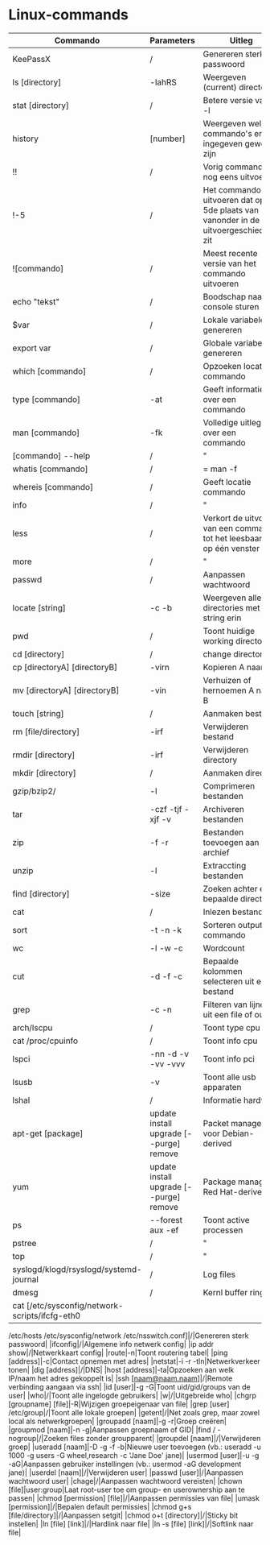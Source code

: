# Linux-commands
|Commando|Parameters|Uitleg|
|--------|----------|-----------------------------------------------------------------|
|KeePassX|/|Genereren sterk passwoord|
|ls [directory]|-lahRS |Weergeven (current) directory |
|stat [directory]|/|Betere versie van ls -l|
|history|[number]|Weergeven welke commando's er ingegeven geweest zijn|
|!!|/|Vorig commando nog eens uitvoeren|
|!-5|/|Het commando uitvoeren dat op de 5de plaats van vanonder in de uitvoergeschiedenis zit|
|![commando]|/|Meest recente versie van het commando uitvoeren|
|echo "tekst"|/|Boodschap naar de console sturen|
|$var|/|Lokale variabele genereren|
|export var|/|Globale variabele genereren|
|which [commando]|/|Opzoeken locatie commando|
|type [commando]|-at|Geeft informatie over een commando|
|man [commando]|-fk|Volledige uitleg over een commando|
|[commando] --help|/| " |
|whatis [commando]|/| = man -f|
|whereis [commando]|/|Geeft locatie commando|
|info|/| " |
|less|/|Verkort de uitvoer van een commando tot het leesbaar is op één venster|
|more|/| " |
|passwd|/|Aanpassen wachtwoord|
|locate [string]|-c -b|Weergeven alle directories met de string erin|
|pwd|/|Toont huidige working directory|
|cd [directory]|/|change directory|
|cp [directoryA] [directoryB]|-virn|Kopieren A naar B|
|mv [directoryA] [directoryB]|-vin|Verhuizen of hernoemen A naar B|
|touch [string]|/|Aanmaken bestand|
|rm [file/directory]|-irf|Verwijderen bestand|
|rmdir [directory]|-irf|Verwijderen directory|
|mkdir [directory]|/|Aanmaken directory|
|gzip/bzip2/|-l|Comprimeren bestanden|
|tar|-czf -tjf -xjf -v|Archiveren bestanden|
|zip|-f -r|Bestanden toevoegen aan een archief|
|unzip|-l|Extraccting bestanden|
|find [directory]|-size|Zoeken achter een bepaalde directory|
|cat|/|Inlezen bestand|
|sort|-t -n -k|Sorteren output commando|
|wc|-l -w -c|Wordcount|
|cut|-d -f -c|Bepaalde kolommen selecteren uit een bestand|
|grep|-c -n |Filteren van lijnen uit een file of output|
|arch/lscpu|/|Toont type cpu|
|cat /proc/cpuinfo|/|Toont info cpu|
|lspci|-nn -d -v -vv -vvv|Toont info pci|
|lsusb|-v|Toont alle usb apparaten|
|lshal|/|Informatie hardware|
|apt-get [package]| update install upgrade [--purge] remove|Packet manager voor Debian-derived|
|yum| update install upgrade [--purge] remove|Package manager Red Hat-derived|
|ps|--forest aux -ef|Toont active processen|
|pstree|/| " |
|top|/| " |
|syslogd/klogd/rsyslogd/systemd-journal|/|Log files|
|dmesg|/|Kernl buffer ring|
|cat [/etc/sysconfig/network-scripts/ifcfg-eth0
/etc/hosts
/etc/sysconfig/network
/etc/nsswitch.conf]|/|Genereren sterk passwoord|
|ifconfig|/|Algemene info netwerk config|
|ip addr show|/|Netwerkkaart config|
|route|-n|Toont routering tabel|
|ping [address]|-c|Contact opnemen met adres|
|netstat|-i -r -tln|Netwerkverkeer tonen|
|dig [address]|/|DNS|
|host [address]|-ta|Opzoeken aan welk IP/naam het adres gekoppelt is|
|ssh [naam@naam.naam]|/|Remote verbinding aangaan via ssh|
|id [user]|-g -G|Toont uid/gid/groups van de user|
|who|/|Toont alle ingelogde gebruikers|
|w|/|Uitgebreide who|
|chgrp [groupname] [file]|-R|Wijzigen groepeigenaar van file|
|grep [user] /etc/group|/|Toont alle lokale groepen|
|getent|/|Net zoals grep, maar zowel local als netwerkgroepen|
|groupadd [naam]|-g -r|Groep creëren|
|groupmod [naam]|-n -g|Aanpassen groepnaam of GID|
|find / -nogroup|/|Zoeken files zonder groupparent|
|groupdel [naam]|/|Verwijderen groep|
|useradd [naam]|-D -g -f -b|Nieuwe user toevoegen (vb.: useradd -u 1000 -g users -G wheel,research -c 'Jane Doe' jane)|
|usermod [user]|-u -g -aG|Aanpassen gebruiker instellingen (vb.: usermod -aG development jane)|
|userdel [naam]|/|Verwijderen user|
|passwd [user]|/|Aanpassen wachtwoord user|
|chage|/|Aanpassen wachtwoord vereisten|
|chown [file]|user:group|Laat root-user toe om group- en userownership aan te passen|
|chmod [permission] [file]|/|Aanpassen permissies van file|
|umask [permission]|/|Bepalen default permissies|
|chmod g+s [file/directory]|/|Aanpassen setgit|
|chmod o+t [directory]|/|Sticky bit instellen|
|ln [file] [link]|/|Hardlink naar file|
|ln -s [file] [link]|/|Softlink naar file|
